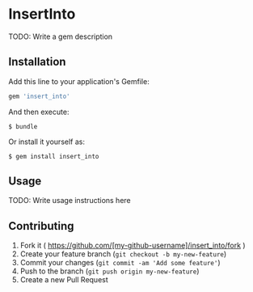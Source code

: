 # InsertInto

TODO: Write a gem description

## Installation

Add this line to your application's Gemfile:

```ruby
gem 'insert_into'
```

And then execute:

    $ bundle

Or install it yourself as:

    $ gem install insert_into

## Usage

TODO: Write usage instructions here

## Contributing

1. Fork it ( https://github.com/[my-github-username]/insert_into/fork )
2. Create your feature branch (`git checkout -b my-new-feature`)
3. Commit your changes (`git commit -am 'Add some feature'`)
4. Push to the branch (`git push origin my-new-feature`)
5. Create a new Pull Request
